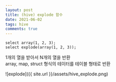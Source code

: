 ```yaml
---
layout: post
title: (hive) explode 함수
date: 2021-06-02
tags: hive
comments: true
---
```


```
select array(1, 2, 3);
select explode(array(1, 2, 3));
```

1개의 열을 받아서 N개의 열을 반환  
array, map, struct 형식의 테이터를 테이블 형태로 반환

![explode]({{ site.url }}/assets/hive_explode.png)
